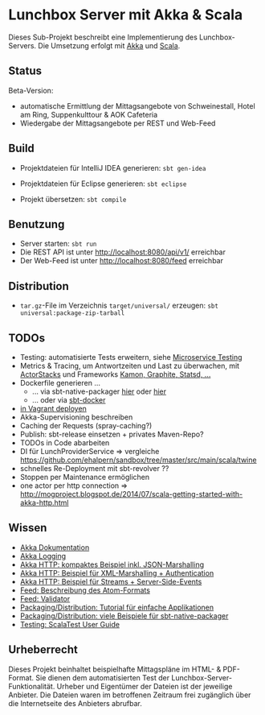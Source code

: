Lunchbox Server mit Akka & Scala
================================

Dieses Sub-Projekt beschreibt eine Implementierung des Lunchbox-Servers. Die Umsetzung erfolgt mit [Akka](http://akka.io) und [Scala](http://www.scala-lang.org).



Status
------

Beta-Version:

* automatische Ermittlung der Mittagsangebote von Schweinestall, Hotel am Ring, Suppenkulttour & AOK Cafeteria
* Wiedergabe der Mittagsangebote per REST und Web-Feed



Build
-----

* Projektdateien für IntelliJ IDEA generieren: `sbt gen-idea`
* Projektdateien für Eclipse generieren: `sbt eclipse`

* Projekt übersetzen: `sbt compile`



Benutzung
---------

* Server starten: `sbt run`
* Die REST API ist unter [http://localhost:8080/api/v1/](http://localhost:8080/api/v1/) erreichbar
* Der Web-Feed ist unter [http://localhost:8080/feed](http://localhost:8080/feed) erreichbar



Distribution
------------

* `tar.gz`-File im Verzeichnis `target/universal/` erzeugen: `sbt universal:package-zip-tarball`



TODOs
-----

* Testing: automatisierte Tests erweitern, siehe [Microservice Testing](http://martinfowler.com/articles/microservice-testing/)
* Metrics & Tracing, um Antwortzeiten und Last zu überwachen, mit [ActorStacks](http://de.slideshare.net/EvanChan2/akka-inproductionpnw-scala2013) und Frameworks [Kamon, Graphite, Statsd, ...](http://mukis.de/pages/monitoring-akka-with-kamon/)
* Dockerfile generieren ...
  * ... via sbt-native-packager [hier](http://www.scala-sbt.org/sbt-native-packager/archetypes/java_server/my-first-project.html) oder [hier](https://github.com/pussinboots/sbt-rpm/blob/master/project/packaging.scala)
  * ... oder via [sbt-docker](https://github.com/marcuslonnberg/sbt-docker)
* [in Vagrant deployen](https://github.com/pussinboots/sbt-rpm)
* Akka-Supervisioning beschreiben
* Caching der Requests (spray-caching?)
* Publish: sbt-release einsetzen + privates Maven-Repo?
* TODOs in Code abarbeiten
* DI für LunchProviderService => vergleiche https://github.com/ehalpern/sandbox/tree/master/src/main/scala/twine
* schnelles Re-Deployment mit sbt-revolver ??
* Stoppen per Maintenance ermöglichen
* one actor per http connection => http://mogproject.blogspot.de/2014/07/scala-getting-started-with-akka-http.html



Wissen
------

* [Akka Dokumentation](http://akka.io/docs/)
* [Akka Logging](http://doc.akka.io/docs/akka/2.3.9/scala/logging.html)
* [Akka HTTP: kompaktes Beispiel inkl. JSON-Marshalling](https://typesafe.com/activator/template/akka-http-microservice)
* [Akka HTTP: Beispiel für XML-Marshalling + Authentication](https://github.com/akka/akka/blob/release-2.3-dev/akka-http-tests/src/test/scala/akka/http/server/TestServer.scala)
* [Akka HTTP: Beispiel für Streams + Server-Side-Events](https://github.com/hseeberger/reactive-flows)
* [Feed: Beschreibung des Atom-Formats](http://atomenabled.org/developers/syndication)
* [Feed: Validator](http://validator.w3.org/feed/)
* [Packaging/Distribution: Tutorial für einfache Applikationen](http://www.scala-sbt.org/sbt-native-packager/archetypes/java_app/my-first-project.html)
* [Packaging/Distribution: viele Beispiele für sbt-native-packager](https://github.com/muuki88/sbt-native-packager-examples)
* [Testing: ScalaTest User Guide](http://www.scalatest.org/user_guide)



Urheberrecht
------------

Dieses Projekt beinhaltet beispielhafte Mittagspläne im HTML- & PDF-Format. Sie dienen dem automatisierten Test der Lunchbox-Server-Funktionalität. Urheber und Eigentümer der Dateien ist der jeweilige Anbieter. Die Dateien waren im betroffenen Zeitraum frei zugänglich über die Internetseite des Anbieters abrufbar.
